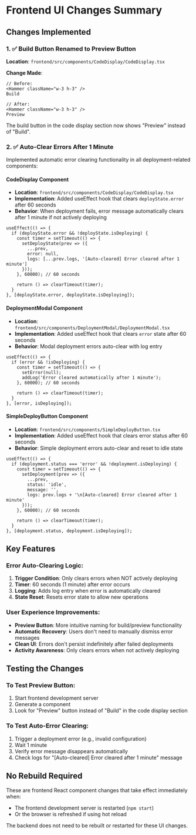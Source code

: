 # Frontend UI Changes Summary

## Changes Implemented

### 1. ✅ Build Button Renamed to Preview Button

**Location**: `frontend/src/components/CodeDisplay/CodeDisplay.tsx`

**Change Made**:
```tsx
// Before:
<Hammer className="w-3 h-3" />
Build

// After:
<Hammer className="w-3 h-3" />
Preview
```

The build button in the code display section now shows "Preview" instead of "Build".

### 2. ✅ Auto-Clear Errors After 1 Minute

Implemented automatic error clearing functionality in all deployment-related components:

#### **CodeDisplay Component**
- **Location**: `frontend/src/components/CodeDisplay/CodeDisplay.tsx`
- **Implementation**: Added useEffect hook that clears `deployState.error` after 60 seconds
- **Behavior**: When deployment fails, error message automatically clears after 1 minute if not actively deploying

```tsx
useEffect(() => {
  if (deployState.error && !deployState.isDeploying) {
    const timer = setTimeout(() => {
      setDeployState(prev => ({
        ...prev,
        error: null,
        logs: [...prev.logs, '[Auto-cleared] Error cleared after 1 minute']
      }));
    }, 60000); // 60 seconds

    return () => clearTimeout(timer);
  }
}, [deployState.error, deployState.isDeploying]);
```

#### **DeploymentModal Component**
- **Location**: `frontend/src/components/DeploymentModal/DeploymentModal.tsx`
- **Implementation**: Added useEffect hook that clears `error` state after 60 seconds
- **Behavior**: Modal deployment errors auto-clear with log entry

```tsx
useEffect(() => {
  if (error && !isDeploying) {
    const timer = setTimeout(() => {
      setError(null);
      addLog('Error cleared automatically after 1 minute');
    }, 60000); // 60 seconds

    return () => clearTimeout(timer);
  }
}, [error, isDeploying]);
```

#### **SimpleDeployButton Component**
- **Location**: `frontend/src/components/SimpleDeployButton.tsx`
- **Implementation**: Added useEffect hook that clears error status after 60 seconds
- **Behavior**: Simple deployment errors auto-clear and reset to idle state

```tsx
useEffect(() => {
  if (deployment.status === 'error' && !deployment.isDeploying) {
    const timer = setTimeout(() => {
      setDeployment(prev => ({
        ...prev,
        status: 'idle',
        message: '',
        logs: prev.logs + '\n[Auto-cleared] Error cleared after 1 minute'
      }));
    }, 60000); // 60 seconds

    return () => clearTimeout(timer);
  }
}, [deployment.status, deployment.isDeploying]);
```

## Key Features

### Error Auto-Clearing Logic:
1. **Trigger Condition**: Only clears errors when NOT actively deploying
2. **Timer**: 60 seconds (1 minute) after error occurs
3. **Logging**: Adds log entry when error is automatically cleared
4. **State Reset**: Resets error state to allow new operations

### User Experience Improvements:
- **Preview Button**: More intuitive naming for build/preview functionality
- **Automatic Recovery**: Users don't need to manually dismiss error messages
- **Clean UI**: Errors don't persist indefinitely after failed deployments
- **Activity Awareness**: Only clears errors when not actively deploying

## Testing the Changes

### To Test Preview Button:
1. Start frontend development server
2. Generate a component
3. Look for "Preview" button instead of "Build" in the code display section

### To Test Auto-Error Clearing:
1. Trigger a deployment error (e.g., invalid configuration)
2. Wait 1 minute
3. Verify error message disappears automatically
4. Check logs for "[Auto-cleared] Error cleared after 1 minute" message

## No Rebuild Required

These are frontend React component changes that take effect immediately when:
- The frontend development server is restarted (`npm start`)
- Or the browser is refreshed if using hot reload

The backend does not need to be rebuilt or restarted for these UI changes.
